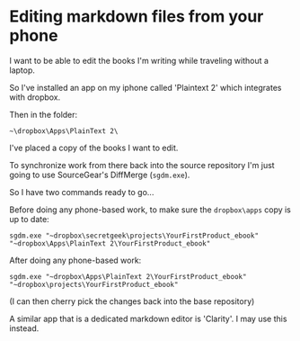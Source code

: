 ﻿# Editing markdown files from your phone

I want to be able to edit the books I'm writing while traveling without a laptop.

So I've installed an app on my iphone called 'Plaintext 2' which integrates with dropbox.

Then in the folder:

    ~\dropbox\Apps\PlainText 2\

I've placed a copy of the books I want to edit.

To synchronize work from there back into the source repository I'm just going to use SourceGear's DiffMerge (`sgdm.exe`).

So I have two commands ready to go...

Before doing any phone-based work, to make sure the `dropbox\apps` copy is up to date:

    sgdm.exe "~dropbox\secretgeek\projects\YourFirstProduct_ebook" "~dropbox\Apps\PlainText 2\YourFirstProduct_ebook"

After doing any phone-based work:

    sgdm.exe "~dropbox\Apps\PlainText 2\YourFirstProduct_ebook" "~dropbox\projects\YourFirstProduct_ebook"

(I can then cherry pick the changes back into the base repository)

A similar app that is a dedicated markdown editor is 'Clarity'. I may use this instead.
